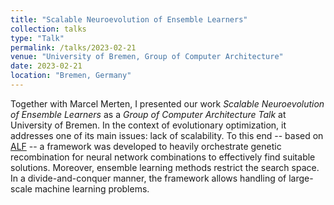 ```yaml
---
title: "Scalable Neuroevolution of Ensemble Learners"
collection: talks
type: "Talk"
permalink: /talks/2023-02-21
venue: "University of Bremen, Group of Computer Architecture"
date: 2023-02-21
location: "Bremen, Germany"
---
```


Together with Marcel Merten, I presented our work *Scalable Neuroevolution of Ensemble Learners* as a *Group of Computer Architecture Talk* at University of Bremen. In the context of evolutionary optimization, it addresses one of its main issues: lack of scalability. To this end -- based on [ALF](/publication/2021-001) -- a framework was developed to heavily orchestrate genetic recombination for neural network combinations to effectively find suitable solutions. Moreover, ensemble learning methods restrict the search space. In a divide-and-conquer manner, the framework allows handling of large-scale machine learning problems.
